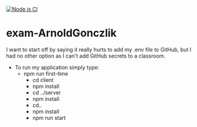 [![Node.js CI](https://github.com/pg6301-fall2022/exam-ArnoldGonczlik/actions/workflows/node.js.yml/badge.svg)](https://github.com/pg6301-fall2022/exam-ArnoldGonczlik/actions/workflows/node.js.yml)

# exam-ArnoldGonczlik

I want to start off by saying it really hurts to add my .env file to GitHub, 
but I had no other option as I can't add GitHub secrets to a classroom.

- To run my application simply type:
  - npm run first-time
      - cd client
      - npm install
      - cd ../server
      - npm install
      - cd..
      - npm install
      - npm run start
